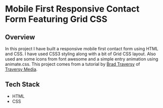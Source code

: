 # Mobile First Responsive Contact Form Featuring Grid CSS

## Overview
In this project I have built a responsive mobile first contact form using HTML and CSS. I have used CSS3 styling along with a bit of Grid CSS layout. Also used are some icons from font awesome and a simple entry animation using animate.css. This project comes from a tutorial by [Brad Traversy](https://github.com/bradtraversy) of [Traversy Media](https://traversymedia.com/).

## Tech Stack
- HTML
- CSS
